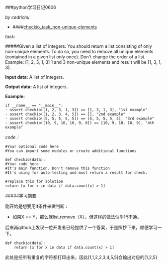 ###python学习日记0606

*by cedrichu*

- ####[checkio_task_non-unique-elements](http://www.checkio.org/mission/task/info/non-unique-elements/python-3/)

*task:*
	
#####Given a list of integers. You should return a list consisting of only non-unique elements. To do so, you need to remove all unique elements (contained in a given list only once). Don't change the order of a list. Example: [1, 2, 3, 1, 3] 1 and 3 non-unique elements and result will be [1, 3, 1, 3].  



**Input data:** A list of integers.

**Output data:** A list of integers.

**Example:**

 	if __name__ == "__main__":
    - assert checkio([1, 2, 3, 1, 3]) == [1, 3, 1, 3], "1st example"
    - assert checkio([1, 2, 3, 4, 5]) == [], "2nd example"
    - assert checkio([5, 5, 5, 5, 5]) == [5, 5, 5, 5, 5], "3rd example"
    - assert checkio([10, 9, 10, 10, 9, 8]) == [10, 9, 10, 10, 9], "4th example"

*code：*

	#Your optional code here
	#You can import some modules or create additional functions

	def checkio(data):
    #Your code here
    #It's main function. Don't remove this function
    #It's using for auto-testing and must return a result for check.  

    #replace this for solution
    return [x for x in data if data.count(x) > 1]

#####学习摘要

刚开始是想要用if条件来做判断：

- 如果X == Y，那么就list.remove（X）。但这样的做法似乎行不通。

后来再github上发现一位开发者已经提供了一个答案，于是照抄下来，顺便学习一下。

	def checkio(data):
        return [x for x in data if data.count(x) > 1]

此处是把所有重复的字符都打印出来，因此[1,1,2,2,3,4,5,5]会输出对应的[1,2,5]